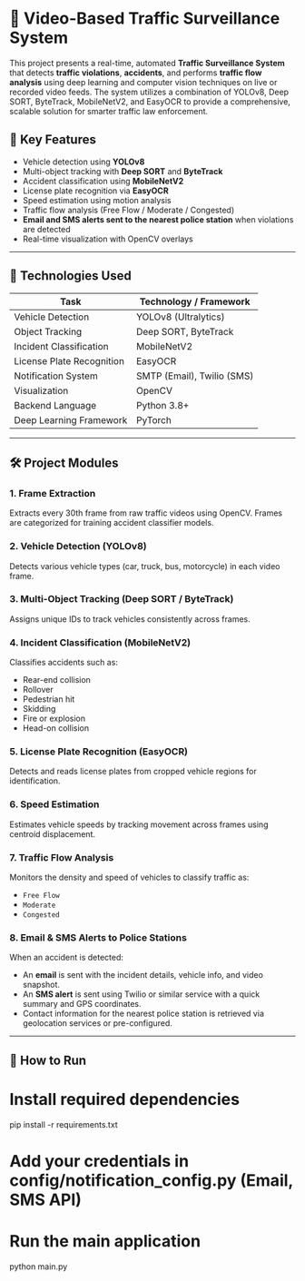 # 🚦 Video-Based Traffic Surveillance System

This project presents a real-time, automated **Traffic Surveillance System** that detects **traffic violations**, **accidents**, and performs **traffic flow analysis** using deep learning and computer vision techniques on live or recorded video feeds. The system utilizes a combination of YOLOv8, Deep SORT, ByteTrack, MobileNetV2, and EasyOCR to provide a comprehensive, scalable solution for smarter traffic law enforcement.

## 📌 Key Features

-  Vehicle detection using **YOLOv8**
-  Multi-object tracking with **Deep SORT** and **ByteTrack**
-  Accident classification using **MobileNetV2**
-  License plate recognition via **EasyOCR**
- Speed estimation using motion analysis
- Traffic flow analysis (Free Flow / Moderate / Congested)
- **Email and SMS alerts sent to the nearest police station** when violations are detected
-  Real-time visualization with OpenCV overlays

---

## 🧠 Technologies Used

| Task                        | Technology / Framework |
|-----------------------------|-------------------------|
| Vehicle Detection           | YOLOv8 (Ultralytics)    |
| Object Tracking             | Deep SORT, ByteTrack   |
| Incident Classification     | MobileNetV2             |
| License Plate Recognition   | EasyOCR                 |
| Notification System         | SMTP (Email), Twilio (SMS) |
| Visualization               | OpenCV                  |
| Backend Language            | Python 3.8+             |
| Deep Learning Framework     | PyTorch                 |

---

## 🛠️ Project Modules

### 1.  Frame Extraction
Extracts every 30th frame from raw traffic videos using OpenCV. Frames are categorized for training accident classifier models.

### 2.  Vehicle Detection (YOLOv8)
Detects various vehicle types (car, truck, bus, motorcycle) in each video frame.

### 3. Multi-Object Tracking (Deep SORT / ByteTrack)
Assigns unique IDs to track vehicles consistently across frames.

### 4.  Incident Classification (MobileNetV2)
Classifies accidents such as:
- Rear-end collision
- Rollover
- Pedestrian hit
- Skidding
- Fire or explosion
- Head-on collision

### 5. License Plate Recognition (EasyOCR)
Detects and reads license plates from cropped vehicle regions for identification.

### 6.  Speed Estimation
Estimates vehicle speeds by tracking movement across frames using centroid displacement.

### 7.  Traffic Flow Analysis
Monitors the density and speed of vehicles to classify traffic as:
- `Free Flow`
- `Moderate`
- `Congested`

### 8.  Email & SMS Alerts to Police Stations
When an accident is detected:
- An **email** is sent with the incident details, vehicle info, and video snapshot.
- An **SMS alert** is sent using Twilio or similar service with a quick summary and GPS coordinates.
- Contact information for the nearest police station is retrieved via geolocation services or pre-configured.

---

## 🚀 How to Run



# Install required dependencies
pip install -r requirements.txt

# Add your credentials in config/notification_config.py (Email, SMS API)

# Run the main application
python main.py
